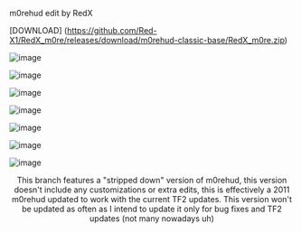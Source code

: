 m0rehud edit by RedX

[DOWNLOAD] (https://github.com/Red-X1/RedX_m0re/releases/download/m0rehud-classic-base/RedX_m0re.zip)

![image](https://github.com/user-attachments/assets/296ade1d-b549-4f63-8f5d-278d70da66e8)

![image](https://github.com/user-attachments/assets/5baa6615-0d0e-4c42-b7a8-7800242325df)

![image](https://github.com/user-attachments/assets/08582abe-5eba-4c55-b4e3-b7e3fb1adf1e)

![image](https://github.com/user-attachments/assets/0382527d-fb64-42b1-85f8-bdbad6f0576d)

![image](https://github.com/user-attachments/assets/e969197d-ff9d-4afa-924f-efe3bfd9b62b)

![image](https://github.com/user-attachments/assets/1d22271b-1f63-4ec5-a76d-a33e6a20cb7e)

![image](https://github.com/user-attachments/assets/98de7d04-e866-42cf-a964-54e5beb853b0)











<div align="center">

This branch features a "stripped down" version of m0rehud, this version doesn't include any customizations or extra edits, this is effectively a 2011 m0rehud updated to work with the current TF2 updates. This version won't be updated as often as I intend to update it only for bug fixes and TF2 updates (not many nowadays uh)

</div>
